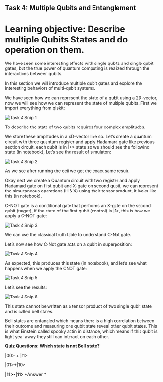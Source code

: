 ## Task 4: Multiple Qubits and Entanglement

# Learning objective: Describe multiple Qubits States and do operation on them.

We have seen some interesting effects with single qubits and single qubit gates, but the true power of quantum computing is realized through the interactions between qubits. 

In this section we will introduce multiple qubit gates and explore the interesting behaviors of multi-qubit systems. 

We have seen how we can represent the state of a qubit using a 2D-vector, now we will see how we can represent the state of multiple qubits. First we import everything from qiskit:

![Task 4 Snip 1](https://github.com/aryashah2k/Quantum-Computing-Collection-Of-Resources/blob/main/Guided%20Project%20-%20Programming%20a%20Quantum%20Computer%20with%20Qiskit%20-%20IBM%20SDK/Task%204/assets/Task%204%20Snip%201.png)

To describe the state of two qubits requires four complex amplitudes. 

We store these amplitudes in a 4D-vector like so. Let’s create a quantum circuit with three quantum register and apply Hadamard gate like previous section circuit, each qubit is in |+> state so we should see the following state (in notebook), Let’s see the result of simulaton:

![Task 4 Snip 2](https://github.com/aryashah2k/Quantum-Computing-Collection-Of-Resources/blob/main/Guided%20Project%20-%20Programming%20a%20Quantum%20Computer%20with%20Qiskit%20-%20IBM%20SDK/Task%204/assets/Task%204%20Snip%202.png)

As we see after running the cell we get the exact same result.

Okay next we create a Quantum circuit with two register and apply Hadamard gate on first qubit and X-gate on second qubit, we can represent the simultaneous operations (H & X) using their tensor product, it looks like this (in notebook).

C-NOT gate is a conditional gate that performs an X-gate on the second qubit (target), if the state of the first qubit (control) is |1>, this is how we apply a C-NOT gate:

![Task 4 Snip 3](https://github.com/aryashah2k/Quantum-Computing-Collection-Of-Resources/blob/main/Guided%20Project%20-%20Programming%20a%20Quantum%20Computer%20with%20Qiskit%20-%20IBM%20SDK/Task%204/assets/Task%204%20Snip%203.png)

We can use the classical truth table to understand C-Not gate.

Let’s now see how C-Not gate acts on a qubit in superposition:

![Task 4 Snip 4](https://github.com/aryashah2k/Quantum-Computing-Collection-Of-Resources/blob/main/Guided%20Project%20-%20Programming%20a%20Quantum%20Computer%20with%20Qiskit%20-%20IBM%20SDK/Task%204/assets/Task%204%20Snip%204.png)

As expected, this produces this state (in notebook), and let’s see what happens when we apply the CNOT gate:

![Task 4 Snip 5](https://github.com/aryashah2k/Quantum-Computing-Collection-Of-Resources/blob/main/Guided%20Project%20-%20Programming%20a%20Quantum%20Computer%20with%20Qiskit%20-%20IBM%20SDK/Task%204/assets/Task%204%20Snip%205.png)

Let’s see the results:

![Task 4 Snip 6](https://github.com/aryashah2k/Quantum-Computing-Collection-Of-Resources/blob/main/Guided%20Project%20-%20Programming%20a%20Quantum%20Computer%20with%20Qiskit%20-%20IBM%20SDK/Task%204/assets/Task%204%20Snip%206.png)

This state cannot be written as a tensor product of two single qubit state and is called bell states.

Bell states are entangled which means there is a high correlation between their outcome and measuring one qubit state reveal other qubit states. This is what Einstein called spooky actin in distance, which means if this qubit is light year away they still can interact on each other.

**Quiz Questions: Which state is not Bell state?**

|00> + |11>

|01>+|10>

**|11>-|11>** *Answer *
